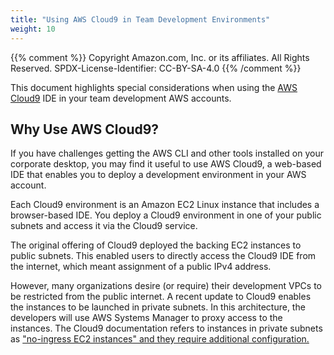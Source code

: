 ```yaml
---
title: "Using AWS Cloud9 in Team Development Environments"
weight: 10
---
```


{{% comment %}}
Copyright Amazon.com, Inc. or its affiliates. All Rights Reserved.
SPDX-License-Identifier: CC-BY-SA-4.0
{{% /comment %}}

This document highlights special considerations when using the [AWS Cloud9](https://aws.amazon.com/cloud9/) IDE in your team development AWS accounts.

## Why Use AWS Cloud9?
If you have challenges getting the AWS CLI and other tools installed on your corporate desktop, you may find it useful to use AWS Cloud9, a web-based IDE that enables you to deploy a development environment in your AWS account.  

Each Cloud9 environment is an Amazon EC2 Linux instance that includes a browser-based IDE. You deploy a Cloud9 environment in one of your public subnets and access it via the Cloud9 service.

The original offering of Cloud9 deployed the backing EC2 instances to public subnets.  This enabled users to directly access the Cloud9 IDE from the internet, which meant assignment of a public IPv4 address.  

However, many organizations desire (or require) their development VPCs to be restricted from the public internet.  A recent update to Cloud9 enables the instances to be launched in private subnets.  In this architecture, the developers will use AWS Systems Manager to proxy access to the instances.  The Cloud9 documentation refers to instances in private subnets as ["no-ingress EC2 instances" and they require additional configuration.](https://docs.aws.amazon.com/cloud9/latest/user-guide/ec2-ssm.html)

